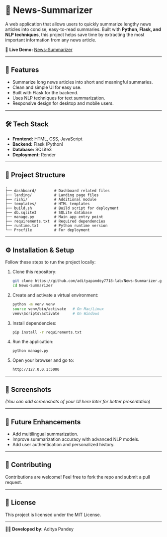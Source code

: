 # 📰 News-Summarizer  

A web application that allows users to quickly summarize lengthy news articles into concise, easy-to-read summaries. Built with **Python, Flask, and NLP techniques**, this project helps save time by extracting the most important information from any news article.  

🔗 **Live Demo:** [News-Summarizer](https://news-summarizer-xep4.onrender.com)

---

## 🚀 Features
- Summarize long news articles into short and meaningful summaries.  
- Clean and simple UI for easy use.  
- Built with Flask for the backend.  
- Uses NLP techniques for text summarization.  
- Responsive design for desktop and mobile users.  

---

## 🛠️ Tech Stack
- **Frontend:** HTML, CSS, JavaScript  
- **Backend:** Flask (Python)  
- **Database:** SQLite3  
- **Deployment:** Render  

---

## 📂 Project Structure
```
.
├── dashboard/        # Dashboard related files
├── landing/          # Landing page files
├── rishi/            # Additional module
├── templates/        # HTML templates
├── build.sh          # Build script for deployment
├── db.sqlite3        # SQLite database
├── manage.py         # Main app entry point
├── requirements.txt  # Required dependencies
├── runtime.txt       # Python runtime version
└── Procfile          # For deployment
```

---

## ⚙️ Installation & Setup
Follow these steps to run the project locally:

1. Clone this repository:
   ```bash
   git clone https://github.com/adityapandey7718-lab/News-Summarizer.git
   cd News-Summarizer
   ```

2. Create and activate a virtual environment:
   ```bash
   python -m venv venv
   source venv/bin/activate   # On Mac/Linux
   venv\Scripts\activate      # On Windows
   ```

3. Install dependencies:
   ```bash
   pip install -r requirements.txt
   ```

4. Run the application:
   ```bash
   python manage.py
   ```

5. Open your browser and go to:
   ```
   http://127.0.0.1:5000
   ```

---

## 📸 Screenshots
*(You can add screenshots of your UI here later for better presentation)*

---

## 📌 Future Enhancements
- Add multilingual summarization.  
- Improve summarization accuracy with advanced NLP models.  
- Add user authentication and personalized history.  

---

## 🤝 Contributing
Contributions are welcome! Feel free to fork the repo and submit a pull request.  

---

## 📜 License
This project is licensed under the MIT License.  

---

👨‍💻 **Developed by:** Aditya Pandey  
